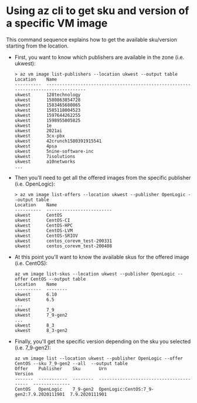 # Using az cli to get sku and version of a specific VM image

This command sequence explains how to get the available sku/version starting
from the location.

* First, you want to know which publishers are available in the zone (i.e.
  ukwest):

  ```console
  > az vm image list-publishers --location ukwest --output table
  Location    Name
  ----------  ----------------------------------------------------------------------------------
  ukwest      128technology
  ukwest      1580863854728
  ukwest      1583465680865
  ukwest      1585118004523
  ukwest      1597644262255
  ukwest      1598955805825
  ukwest      1e
  ukwest      2021ai
  ukwest      3cx-pbx
  ukwest      42crunch1580391915541
  ukwest      4psa
  ukwest      5nine-software-inc
  ukwest      7isolutions
  ukwest      a10networks
  ...
  ```

* Then you'll need to get all the offered images from the specific publisher
  (i.e. OpenLogic):

  ```console
  > az vm image list-offers --location ukwest --publisher OpenLogic --output table
  Location    Name
  ----------  -------------------------
  ukwest      CentOS
  ukwest      CentOS-CI
  ukwest      CentOS-HPC
  ukwest      CentOS-LVM
  ukwest      CentOS-SRIOV
  ukwest      centos_corevm_test-200331
  ukwest      centos_corevm_test-200408
  ```

* At this point you'll want to know the available skus for the offered image
  (i.e. CentOS):

  ```console
  az vm image list-skus --location ukwest --publisher OpenLogic --offer CentOS --output table
  Location    Name
  ----------  --------
  ukwest      6.10
  ukwest      6.5
  ...
  ukwest      7_9
  ukwest      7_9-gen2
  ...
  ukwest      8_3
  ukwest      8_3-gen2
  ```

* Finally, you'll get the specific version depending on the sku you selected
  (i.e. 7_9-gen2):

  ```console
  az vm image list --location ukwest --publisher OpenLogic --offer CentOS --sku 7_9-gen2 --all  --output table
  Offer    Publisher    Sku       Urn                                       Version
  -------  -----------  --------  ----------------------------------------  --------------
  CentOS   OpenLogic    7_9-gen2  OpenLogic:CentOS:7_9-gen2:7.9.2020111901  7.9.2020111901
  ```
